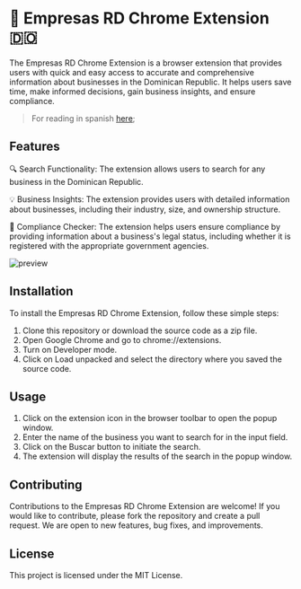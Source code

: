 # 🚀 Empresas RD Chrome Extension 🇩🇴
The Empresas RD Chrome Extension is a browser extension that provides users with quick and easy access to accurate and comprehensive information about businesses in the Dominican Republic. It helps users save time, make informed decisions, gain business insights, and ensure compliance.

> For reading in spanish [here](README.es.md);

## Features

🔍 Search Functionality: The extension allows users to search for any business in the Dominican Republic.

💡 Business Insights: The extension provides users with detailed information about businesses, including their industry, size, and ownership structure.

🚫 Compliance Checker: The extension helps users ensure compliance by providing information about a business's legal status, including whether it is registered with the appropriate government agencies.

![preview](assets/preview.gif)

## Installation
To install the Empresas RD Chrome Extension, follow these simple steps:

1. Clone this repository or download the source code as a zip file.
2. Open Google Chrome and go to chrome://extensions.
3. Turn on Developer mode.
4. Click on Load unpacked and select the directory where you saved the source code.

## Usage
1. Click on the extension icon in the browser toolbar to open the popup window.
2. Enter the name of the business you want to search for in the input field.
3. Click on the Buscar button to initiate the search.
4. The extension will display the results of the search in the popup window.

## Contributing
Contributions to the Empresas RD Chrome Extension are welcome! If you would like to contribute, please fork the repository and create a pull request. We are open to new features, bug fixes, and improvements.

## License
This project is licensed under the MIT License.
